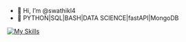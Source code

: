 - 👋 Hi, I’m @swathikl4
- 👀 PYTHON|SQL|BASH|DATA SCIENCE|fastAPI|MongoDB

<!---
swathikl4/swathikl4 is a ✨ special ✨ repository because its `README.md` (this file) appears on your GitHub profile.
You can click the Preview link to take a look at your changes.
--->
[![My Skills](https://skillicons.dev/icons?i=html,css,js,c,git,py,mysql,replit,vscode,bash,pycharm,sklearn,linux)](https://skillicons.dev)
